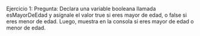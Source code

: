 Ejercicio 1:
Pregunta:
Declara una variable booleana llamada esMayorDeEdad y asígnale el valor true si eres mayor de edad, o false si eres menor de edad. Luego, muestra en la consola si eres mayor de edad o menor de edad.